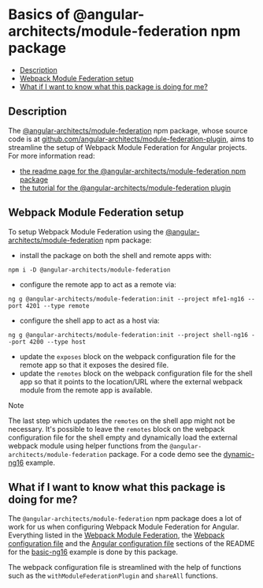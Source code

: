 # Basics of @angular-architects/module-federation npm package

- [Description](#description)
- [Webpack Module Federation setup](#webpack-module-federation-setup)
- [What if I want to know what this package is doing for me?](#what-if-i-want-to-know-what-this-package-is-doing-for-me)

## Description

The [@angular-architects/module-federation](https://www.npmjs.com/package/@angular-architects/module-federation) npm package, whose source code is at [github.com/angular-architects/module-federation-plugin](https://github.com/angular-architects/module-federation-plugin), aims to streamline the setup of Webpack Module Federation for Angular projects. For more information read:
- [the readme page for the @angular-architects/module-federation npm package](https://www.npmjs.com/package/@angular-architects/module-federation?activeTab=readme)
- [the tutorial for the @angular-architects/module-federation plugin](https://github.com/angular-architects/module-federation-plugin/blob/main/libs/mf/tutorial/tutorial.md)

## Webpack Module Federation setup

To setup Webpack Module Federation using the [@angular-architects/module-federation](https://www.npmjs.com/package/@angular-architects/module-federation) npm package:

- install the package on both the shell and remote apps with:
```
npm i -D @angular-architects/module-federation
```
- configure the remote app to act as a remote via:
```
ng g @angular-architects/module-federation:init --project mfe1-ng16 --port 4201 --type remote
```
- configure the shell app to act as a host via:
```
ng g @angular-architects/module-federation:init --project shell-ng16 --port 4200 --type host
```
- update the `exposes` block on the webpack configuration file for the remote app so that it exposes the desired file.
- update the `remotes` block on the webpack configuration file for the shell app so that it points to the location/URL where the external webpack module from the remote app is available.

> [!NOTE]
>
> The last step which updates the `remotes` on the shell app might not be necessary. It's possible to leave the `remotes` block on the webpack configuration file for the shell empty and dynamically load the external webpack module using helper functions from the `@angular-architects/module-federation` package. For a code demo see the [dynamic-ng16](../code-demos/dynamic-ng16/README.md) example.
>

## What if I want to know what this package is doing for me?

The `@angular-architects/module-federation` npm package does a lot of work for us when configuring Webpack Module Federation for Angular. Everything listed in the [Webpack Module Federation](/code-demos/basic-ng16/README.md#webpack-module-federation), the [Webpack configuration file](/code-demos/basic-ng16/README.md#webpack-configuration-file) and the [Angular configuration file](/code-demos/basic-ng16/README.md#angular-configuration-file) sections of the README for the [basic-ng16](/code-demos/basic-ng16/README.md#description) example is done by this package.

The webpack configuration file is streamlined with the help of functions such as the `withModuleFederationPlugin` and `shareAll` functions.